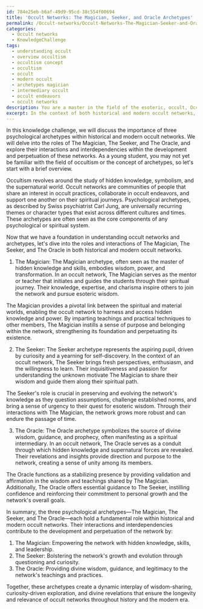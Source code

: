 ```yaml
---
id: 784e25eb-b6af-49d9-95cd-38c554f00694
title: 'Occult Networks: The Magician, Seeker, and Oracle Archetypes'
permalink: /Occult-networks/Occult-Networks-The-Magician-Seeker-and-Oracle-Archetypes/
categories:
  - Occult networks
  - KnowledgeChallenge
tags:
  - understanding occult
  - overview occultism
  - occultism concept
  - occultism
  - occult
  - modern occult
  - archetypes magician
  - intermediary occult
  - occult endeavors
  - occult networks
description: You are a master in the field of the esoteric, occult, Occult networks and Education. You are a writer of tests, challenges, textbooks and deep knowledge on Occult networks for initiates and students to gain deep insights and understanding from. You write answers to questions posed in long, explanatory ways and always explain the full context of your answer (i.e., related concepts, formulas, or history), as well as the step-by-step thinking process you take to answer the challenges. Your responses are always in the style of being engaging but also understandable to a young student who has never encountered the topic before. Summarize the key themes, ideas, and conclusions at the end.
excerpt: In the context of both historical and modern occult networks, elaborate on the fundamental roles played by three psychological archetypes, while explicating on how their interactions and interdependencies contribute to the development and perpetuation of the network.
---
```

In this knowledge challenge, we will discuss the importance of three psychological archetypes within historical and modern occult networks. We will delve into the roles of The Magician, The Seeker, and The Oracle, and explore their interactions and interdependencies within the development and perpetuation of these networks. As a young student, you may not yet be familiar with the field of occultism or the concept of archetypes, so let's start with a brief overview.

Occultism revolves around the study of hidden knowledge, symbolism, and the supernatural world. Occult networks are communities of people that share an interest in occult practices, collaborate in occult endeavors, and support one another on their spiritual journeys. Psychological archetypes, as described by Swiss psychiatrist Carl Jung, are universally recurring themes or character types that exist across different cultures and times. These archetypes are often seen as the core components of any psychological or spiritual system.

Now that we have a foundation in understanding occult networks and archetypes, let's dive into the roles and interactions of The Magician, The Seeker, and The Oracle in both historical and modern occult networks.

1. The Magician:
The Magician archetype, often seen as the master of hidden knowledge and skills, embodies wisdom, power, and transformation. In an occult network, The Magician serves as the mentor or teacher that initiates and guides the students through their spiritual journey. Their knowledge, expertise, and charisma inspire others to join the network and pursue esoteric wisdom.

The Magician provides a pivotal link between the spiritual and material worlds, enabling the occult network to harness and access hidden knowledge and power. By imparting teachings and practical techniques to other members, The Magician instills a sense of purpose and belonging within the network, strengthening its foundation and perpetuating its existence.

2. The Seeker:
The Seeker archetype represents the aspiring pupil, driven by curiosity and a yearning for self-discovery. In the context of an occult network, The Seeker brings fresh perspectives, enthusiasm, and the willingness to learn. Their inquisitiveness and passion for understanding the unknown motivate The Magician to share their wisdom and guide them along their spiritual path.

The Seeker's role is crucial in preserving and evolving the network's knowledge as they question assumptions, challenge established norms, and bring a sense of urgency to their quest for esoteric wisdom. Through their interactions with The Magician, the network grows more robust and can endure the passage of time.

3. The Oracle:
The Oracle archetype symbolizes the source of divine wisdom, guidance, and prophecy, often manifesting as a spiritual intermediary. In an occult network, The Oracle serves as a conduit through which hidden knowledge and supernatural forces are revealed. Their revelations and insights provide direction and purpose to the network, creating a sense of unity among its members.

The Oracle functions as a stabilizing presence by providing validation and affirmation in the wisdom and teachings shared by The Magician. Additionally, The Oracle offers essential guidance to The Seeker, instilling confidence and reinforcing their commitment to personal growth and the network's overall goals.

In summary, the three psychological archetypes—The Magician, The Seeker, and The Oracle—each hold a fundamental role within historical and modern occult networks. Their interactions and interdependencies contribute to the development and perpetuation of the network by:

1. The Magician: Empowering the network with hidden knowledge, skills, and leadership.
2. The Seeker: Bolstering the network's growth and evolution through questioning and curiosity.
3. The Oracle: Providing divine wisdom, guidance, and legitimacy to the network's teachings and practices.

Together, these archetypes create a dynamic interplay of wisdom-sharing, curiosity-driven exploration, and divine revelations that ensure the longevity and relevance of occult networks throughout history and the modern era.
